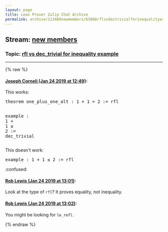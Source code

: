 ```yaml
---
layout: page
title: Lean Prover Zulip Chat Archive 
permalink: archive/113489newmembers/65068rflvsdectrivialforinequalityexample.html
---
```


## Stream: [new members](index.html)
### Topic: [rfl vs dec_trivial for inequality example](65068rflvsdectrivialforinequalityexample.html)

---


{% raw %}
#### [ Joseph Corneli (Jan 24 2019 at 12:49)](https://leanprover.zulipchat.com/#narrow/stream/113489-new%20members/topic/rfl%20vs%20dec_trivial%20for%20inequality%20example/near/156766507):
<p>This works:</p>
<div class="codehilite"><pre><span></span><span class="kn">theorem</span> <span class="n">one_plus_one_alt</span> <span class="o">:</span> <span class="mi">1</span> <span class="bp">+</span> <span class="mi">1</span> <span class="bp">=</span> <span class="mi">2</span> <span class="o">:=</span> <span class="n">rfl</span>

<span class="kn">example</span> <span class="o">:</span> <span class="mi">1</span> <span class="bp">+</span> <span class="mi">1</span> <span class="bp">≤</span> <span class="mi">2</span> <span class="o">:=</span> <span class="n">dec_trivial</span>
</pre></div>


<p>This doesn't work:</p>
<div class="codehilite"><pre><span></span><span class="kn">example</span> <span class="o">:</span> <span class="mi">1</span> <span class="bp">+</span> <span class="mi">1</span> <span class="bp">≤</span> <span class="mi">2</span> <span class="o">:=</span> <span class="n">rfl</span>
</pre></div>


<p><span aria-label="confused" class="emoji emoji-1f615" role="img" title="confused">:confused:</span></p>

#### [ Rob Lewis (Jan 24 2019 at 13:01)](https://leanprover.zulipchat.com/#narrow/stream/113489-new%20members/topic/rfl%20vs%20dec_trivial%20for%20inequality%20example/near/156767066):
<p>Look at the type of <code>rfl</code>? It proves equality, not inequality.</p>

#### [ Rob Lewis (Jan 24 2019 at 13:02)](https://leanprover.zulipchat.com/#narrow/stream/113489-new%20members/topic/rfl%20vs%20dec_trivial%20for%20inequality%20example/near/156767129):
<p>You might be looking for <code>le_refl</code>.</p>


{% endraw %}
